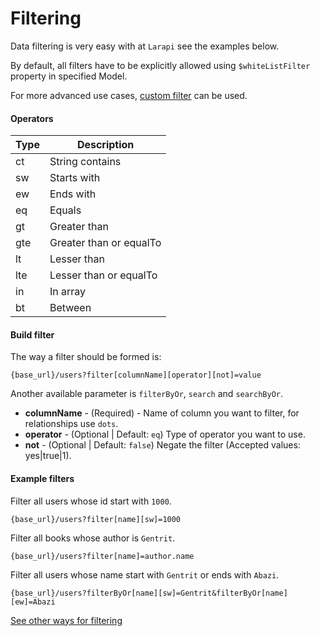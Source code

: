 # Filtering

Data filtering is very easy with at `Larapi` see the examples below.

By default, all filters have to be explicitly allowed using `$whiteListFilter` property in specified Model. 

For more advanced use cases, [custom filter](advanced_usage?id=custom-filter) can be used.

#### Operators

Type | Description
---- | -----------
ct | String contains
sw | Starts with
ew | Ends with
eq | Equals
gt | Greater than
gte| Greater than or equalTo
lt | Lesser than
lte | Lesser than or equalTo
in | In array
bt | Between

#### Build filter

The way a filter should be formed is:

```console
{base_url}/users?filter[columnName][operator][not]=value
```

Another available parameter is `filterByOr`, `search` and `searchByOr`. 

* **columnName** -  (Required) - Name of column you want to filter, for relationships use `dots`.
* **operator** - (Optional | Default: `eq`) Type of operator you want to use.
* **not** - (Optional | Default: `false`) Negate the filter (Accepted values: yes|true|1).

#### Example filters

Filter all users whose id start with `1000`.

```console
{base_url}/users?filter[name][sw]=1000
```

Filter all books whose author is `Gentrit`.

```console
{base_url}/users?filter[name]=author.name
```

Filter all users whose name start with `Gentrit` or ends with `Abazi`.

```console
{base_url}/users?filterByOr[name][sw]=Gentrit&filterByOr[name][ew]=Abazi
```

[See other ways for filtering](filters_old.md)